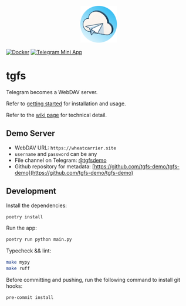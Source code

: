 <p align="center">
  <img src="https://raw.githubusercontent.com/TheodoreKrypton/tgfs/master/tgfs.png" alt="logo" width="100"/>
</p>

[![Docker](https://img.shields.io/badge/docker-%230db7ed.svg?style=for-the-badge&logo=docker&logoColor=white)](https://hub.docker.com/r/wheatcarrier/tgfs)
[![Telegram Mini App](https://img.shields.io/badge/telegram-miniapp-blue?style=for-the-badge&logo=telegram)](https://theodorekrypton.github.io/tgfs/telegram-mini-app)
# tgfs

Telegram becomes a WebDAV server.

Refer to [getting started](https://theodorekrypton.github.io/tgfs/) for installation and usage.

Refer to the [wiki page](https://github.com/TheodoreKrypton/tgfs/wiki/TGFS-Wiki) for technical detail.

## Demo Server
* WebDAV URL: `https://wheatcarrier.site`
* `username` and `password` can be any
* File channel on Telegram: [@tgfsdemo](https://t.me/tgfsdemo)
* Github repository for metadata: [https://github.com/tgfs-demo/tgfs-demo](https://github.com/tgfs-demo/tgfs-demo)

## Development

Install the dependencies:
```bash
poetry install
```

Run the app:
```bash
poetry run python main.py
```

Typecheck && lint:
```bash
make mypy
make ruff
```

Before committing and pushing, run the following command to install git hooks:
```bash
pre-commit install
```
